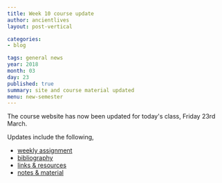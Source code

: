 ```yaml
---
title: Week 10 course update
author: ancientlives
layout: post-vertical

categories:
- blog

tags: general news
year: 2018
month: 03
day: 23
published: true
summary: site and course material updated
menu: new-semester
---
```


The course website has now been updated for today's class, Friday 23rd March.

Updates include the following,

* [weekly assignment](/weekly_assignment)
* [bibliography](/bibliography)
* [links & resources](/links)
* [notes & material](/notes)
